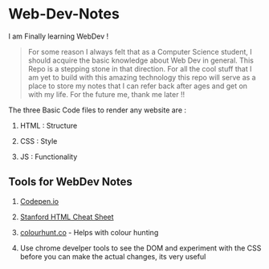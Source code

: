 # Web-Dev-Notes
I am Finally learning WebDev !

> For some reason I always felt that as a Computer Science student, I should acquire the basic knowledge about Web Dev in general. This Repo is a stepping stone in that direction. For all the cool stuff that I am yet to build with this amazing technology this repo will serve as a place to store my notes that I can refer back after ages and get on with my life. For the future me, thank me later !! 

The three Basic Code files to render any website are :

1. HTML : Structure

2. CSS : Style 

3. JS : Functionality

## Tools for WebDev Notes

1. [Codepen.io](https://codepen.io/)

2. [Stanford HTML Cheat Sheet](https://web.stanford.edu/group/csp/cs21/htmlcheatsheet.pdf)

3. [colourhunt.co](colourhunt.co) - Helps with colour hunting

4. Use chrome develper tools to see the DOM and experiment with the CSS before you can make the actual changes, its very useful